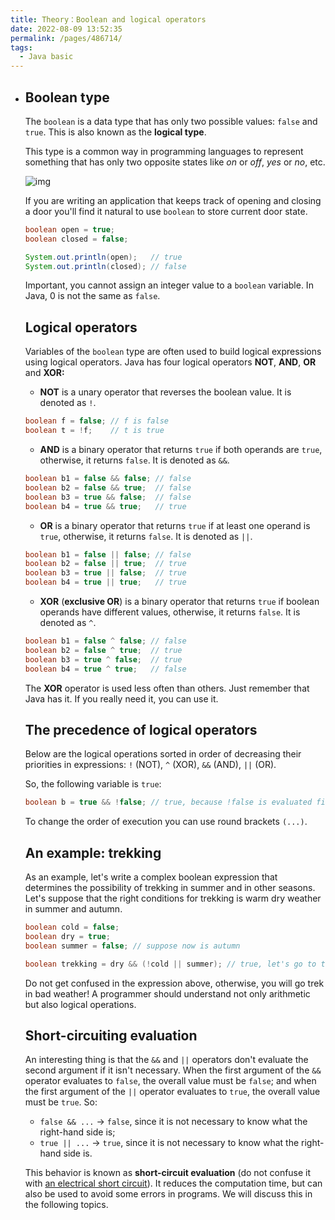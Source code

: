 ```yaml
---
title: Theory：Boolean and logical operators
date: 2022-08-09 13:52:35
permalink: /pages/486714/
tags:
  - Java basic
---
```

- ## Boolean type

  The `boolean` is a data type that has only two possible values: `false` and `true`. This is also known as the **logical type**.

  This type is a common way in programming languages to represent something that has only two opposite states like *on* or *off*, *yes* or *no*, etc.

  ![img](https://ucarecdn.com/50cbf6b2-6d44-44d6-b5ef-b1426bdde305/)

  If you are writing an application that keeps track of opening and closing a door you'll find it natural to use `boolean` to store current door state.

  ```java
  boolean open = true;
  boolean closed = false;
  
  System.out.println(open);   // true
  System.out.println(closed); // false
  ```

  

  Important, you cannot assign an integer value to a `boolean` variable. In Java, 0 is not the same as `false`.

  

  ## Logical operators

  Variables of the `boolean` type are often used to build logical expressions using logical operators. Java has four logical operators **NOT**, **AND**, **OR** and **XOR:**

  - **NOT** is a unary operator that reverses the boolean value. It is denoted as `!`.

  ```java
  boolean f = false; // f is false
  boolean t = !f;    // t is true
  ```

  - **AND** is a binary operator that returns `true` if both operands are `true`, otherwise, it returns `false`. It is denoted as `&&`.

  ```java
  boolean b1 = false && false; // false
  boolean b2 = false && true;  // false
  boolean b3 = true && false;  // false
  boolean b4 = true && true;   // true 
  ```

  - **OR** is a binary operator that returns `true` if at least one operand is `true`, otherwise, it returns `false`. It is denoted as `||`.

  ```java
  boolean b1 = false || false; // false
  boolean b2 = false || true;  // true
  boolean b3 = true || false;  // true
  boolean b4 = true || true;   // true
  ```

  - **XOR** (**exclusive OR**) is a binary operator that returns `true` if boolean operands have different values, otherwise, it returns `false`. It is denoted as `^`.

  ```java
  boolean b1 = false ^ false; // false
  boolean b2 = false ^ true;  // true
  boolean b3 = true ^ false;  // true
  boolean b4 = true ^ true;   // false
  ```

  The **XOR** operator is used less often than others. Just remember that Java has it. If you really need it, you can use it.

  ## The precedence of logical operators

  Below are the logical operations sorted in order of decreasing their priorities in expressions: `!` (NOT), `^` (XOR), `&&` (AND), `||` (OR).

  So, the following variable is `true`:

  ```java
  boolean b = true && !false; // true, because !false is evaluated first
  ```

  To change the order of execution you can use round brackets `(...)`.

  ## An example: trekking

  As an example, let's write a complex boolean expression that determines the possibility of trekking in summer and in other seasons. Let's suppose that the right conditions for trekking is warm dry weather in summer and autumn.

  ```java
  boolean cold = false;
  boolean dry = true;
  boolean summer = false; // suppose now is autumn
  
  boolean trekking = dry && (!cold || summer); // true, let's go to trek!
  ```

  Do not get confused in the expression above, otherwise, you will go trek in bad weather! A programmer should understand not only arithmetic but also logical operations.

  ## Short-circuiting evaluation

  An interesting thing is that the `&&` and `||` operators don't evaluate the second argument if it isn't necessary. When the first argument of the `&&` operator evaluates to `false`, the overall value must be `false`; and when the first argument of the `||` operator evaluates to `true`, the overall value must be `true`. So:

  - `false && ...` -> `false`, since it is not necessary to know what the right-hand side is;
  - `true || ...` -> `true`, since it is not necessary to know what the right-hand side is.

  This behavior is known as **short-circuit evaluation** (do not confuse it with [an electrical short circuit](https://en.wikipedia.org/wiki/Short_circuit)). It reduces the computation time, but can also be used to avoid some errors in programs. We will discuss this in the following topics.